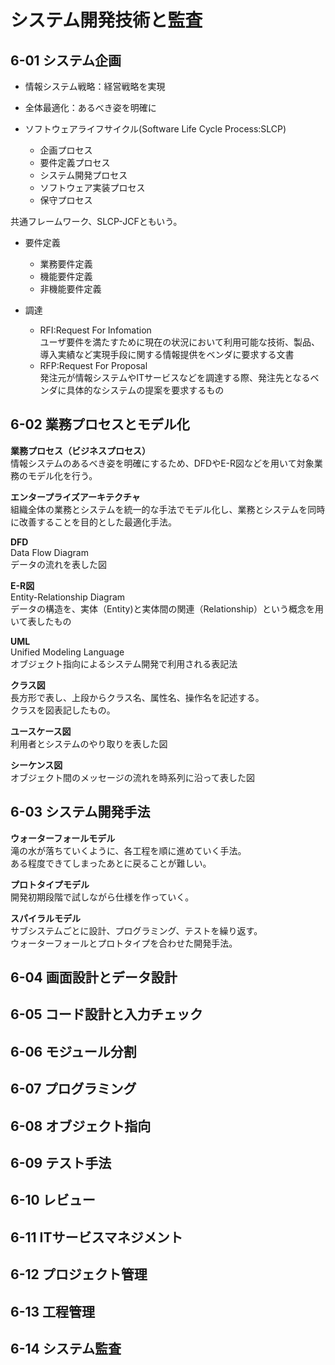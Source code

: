 # システム開発技術と監査

## 6-01 システム企画

* 情報システム戦略：経営戦略を実現
* 全体最適化：あるべき姿を明確に

* ソフトウェアライフサイクル(Software Life Cycle Process:SLCP)
  * 企画プロセス
  * 要件定義プロセス
  * システム開発プロセス
  * ソフトウェア実装プロセス
  * 保守プロセス 

共通フレームワーク、SLCP-JCFともいう。


* 要件定義
  * 業務要件定義
  * 機能要件定義
  * 非機能要件定義

* 調達
  * RFI:Request For Infomation  
    ユーザ要件を満たすために現在の状況において利用可能な技術、製品、導入実績など実現手段に関する情報提供をベンダに要求する文書
  * RFP:Request For Proposal  
    発注元が情報システムやITサービスなどを調達する際、発注先となるベンダに具体的なシステムの提案を要求するもの

## 6-02 業務プロセスとモデル化

**業務プロセス（ビジネスプロセス）**  
情報システムのあるべき姿を明確にするため、DFDやE-R図などを用いて対象業務のモデル化を行う。

**エンタープライズアーキテクチャ**  
組織全体の業務とシステムを統一的な手法でモデル化し、業務とシステムを同時に改善することを目的とした最適化手法。

**DFD**  
Data Flow Diagram  
データの流れを表した図  

**E-R図**  
Entity-Relationship Diagram  
データの構造を、実体（Entity)と実体間の関連（Relationship）という概念を用いて表したもの

**UML**  
Unified Modeling Language  
オブジェクト指向によるシステム開発で利用される表記法  

**クラス図**  
長方形で表し、上段からクラス名、属性名、操作名を記述する。  
クラスを図表記したもの。

**ユースケース図**  
利用者とシステムのやり取りを表した図

**シーケンス図**  
オブジェクト間のメッセージの流れを時系列に沿って表した図

## 6-03 システム開発手法

**ウォーターフォールモデル**  
滝の水が落ちていくように、各工程を順に進めていく手法。  
ある程度できてしまったあとに戻ることが難しい。  

**プロトタイプモデル**  
開発初期段階で試しながら仕様を作っていく。  

**スパイラルモデル**  
サブシステムごとに設計、プログラミング、テストを繰り返す。  
ウォーターフォールとプロトタイプを合わせた開発手法。


## 6-04 画面設計とデータ設計

## 6-05 コード設計と入力チェック

## 6-06 モジュール分割

## 6-07 プログラミング

## 6-08 オブジェクト指向

## 6-09 テスト手法

## 6-10 レビュー

## 6-11 ITサービスマネジメント

## 6-12 プロジェクト管理

## 6-13 工程管理

## 6-14 システム監査